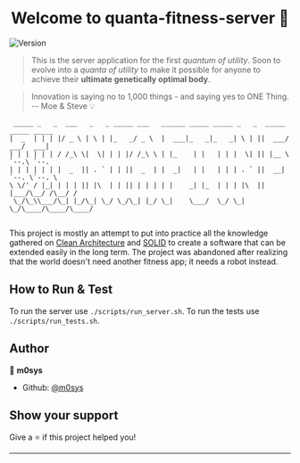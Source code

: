 <h1 align="center">Welcome to quanta-fitness-server 👋</h1>
<p>
  <img alt="Version" src="https://img.shields.io/badge/version-0.1-blue.svg?cacheSeconds=2592000" />
</p>

> This is the server application for the first _quantum of utility_. Soon to evolve into a _quanta of utility_ to make it possible for anyone to achieve their **ultimate genetically optimal body**.

> Innovation is saying no to 1,000 things - and saying yes to ONE Thing. -- Moe & Steve 💡

```
 _____ _   _  ___   _   _ _____ ___   ______ _____ _____ _   _  _____ _____ _____
|  _  | | | |/ _ \ | \ | |_   _/ _ \  |  ___|_   _|_   _| \ | ||  ___/  ___/  ___|
| | | | | | / /_\ \|  \| | | |/ /_\ \ | |_    | |   | | |  \| || |__ \ `--.\ `--.
| | | | | | |  _  || . ` | | ||  _  | |  _|   | |   | | | . ` ||  __| `--. \`--. \
\ \/' / |_| | | | || |\  | | || | | | | |    _| |_  | | | |\  || |___/\__/ /\__/ /
 \_/\_\\___/\_| |_/\_| \_/ \_/\_| |_/ \_|    \___/  \_/ \_| \_/\____/\____/\____/


```

This project is mostly an attempt to put into practice all the knowledge gathered on <a href="https://blog.cleancoder.com/uncle-bob/2012/08/13/the-clean-architecture.html" target="_blank">Clean Architecture</a> and <a href="https://en.wikipedia.org/wiki/SOLID" target="_blank">SOLID</a> to create a software that can be extended easily in the long term. The project was abandoned after realizing that the world doesn't need another fitness app; it needs a robot instead.

## How to Run & Test

To run the server use `./scripts/run_server.sh`. To run the tests use `./scripts/run_tests.sh`.

## Author

👤 **m0sys**

- Github: [@m0sys](https://github.com/m0sys)

## Show your support

Give a ⭐️ if this project helped you!

---
